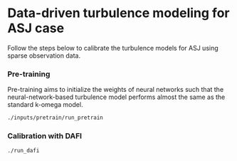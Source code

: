 # Data-driven turbulence modeling for ASJ case

Follow the steps below to calibrate the turbulence models for ASJ using sparse observation data.

### Pre-training
Pre-training aims to initialize the weights of neural networks such that the neural-network-based turbulence model performs almost the same as the standard k-omega model.
```bash
./inputs/pretrain/run_pretrain
```

### Calibration with DAFI
```bash
./run_dafi
```
